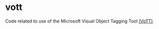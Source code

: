 # vott
Code related to use of the Microsoft Visual Object Tagging Tool [(VoTT)](https://github.com/Microsoft/VoTT).
